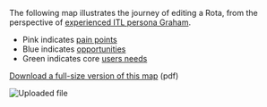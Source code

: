 The following map illustrates the journey of editing a Rota, from the perspective of [experienced ITL persona Graham](rota-user-needs). 

- Pink indicates [pain points](rota-pains-and-opportunities#Rota-Pain-Points)
- Blue indicates [opportunities](rota-pains-and-opportunities#rota-Opportunities) 
- Green indicates core [users needs](Rota-user-needs#rota-user-needs)

[Download a full-size version of this map](https://drive.google.com/a/notbinary.co.uk/file/d/1pJkoULYWe5bRxT3wx-wFumnsbYO-D5d3/view?usp=sharing) (pdf)

![Uploaded file](uploads/rota-user-journey-map2.jpg)